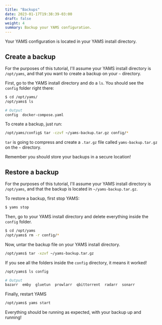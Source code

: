 ```yaml
---
title: "Backups"
date: 2023-01-17T19:38:39-03:00
draft: false
weight: 4
summary: Backup your YAMS configuration.
---
```


Your YAMS configuration is located in your YAMS install directory.

## Create a backup

For the purposes of this tutorial, I'll assume your YAMS install directory is `/opt/yams`, and that you want to create a backup on your `~` directory.

First, go to the YAMS install directory and do a `ls`. You should see the `config` folder right there:

```bash
$ cd /opt/yams/
/opt/yams$ ls

# Output
config  docker-compose.yaml
```

To create a backup, just run:

```bash
/opt/yams/config$ tar -czvf ~/yams-backup.tar.gz config/*
```

`tar` is going to compress and create a `.tar.gz` file called `yams-backup.tar.gz` on the `~` directory.

Remember you should store your backups in a secure location!

## Restore a backup

For the purposes of this tutorial, I'll assume your YAMS install directory is `/opt/yams`, and that the backup is located in `~/yams-backup.tar.gz`.

To restore a backup, first stop YAMS:

```bash
$ yams stop
```

Then, go to your YAMS install directory and delete everything inside the `config` folder.

```bash
$ cd /opt/yams
/opt/yams$ rm -r config/*
```

Now, untar the backup file on your YAMS install directory.

```bash
/opt/yams$ tar -xzvf ~/yams-backup.tar.gz
```

If you see all the folders inside the `config` directory, it means it worked!

```bash
/opt/yams$ ls config

# Output
bazarr  emby  gluetun  prowlarr  qbittorrent  radarr  sonarr
```

Finally, restart YAMS

```bash
/opt/yams$ yams start
```

Everything should be running as expected, with your backup up and running!
